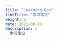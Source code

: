 ```yaml
---
title: "Learning-Ops"
linkTitle: "学习笔记"
weight: 2
date: 2021-08-18
description: >
  学习笔记
---
```





